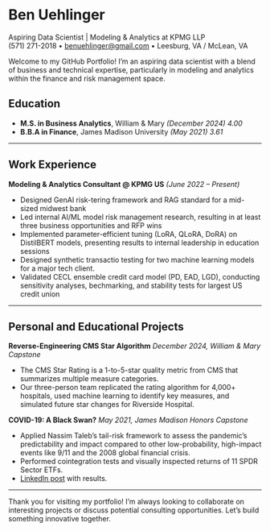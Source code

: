 # **Ben Uehlinger**  
Aspiring Data Scientist | Modeling & Analytics at KPMG LLP  
(571) 271-2018 • [benuehlinger@gmail.com](mailto:benuehlinger@gmail.com) • Leesburg, VA / McLean, VA

Welcome to my GitHub Portfolio! I’m an aspiring data scientist with a blend of business and technical expertise, particularly in modeling and analytics within the finance and risk management space.

## **Education**

- **M.S. in Business Analytics**, William & Mary *(December 2024)* *4.00*
- **B.B.A in Finance**, James Madison University *(May 2021)* *3.61*

---

## **Work Experience**

**Modeling & Analytics Consultant @ KPMG US** *(June 2022 – Present)*  
- Designed GenAI risk-tering framework and RAG standard for a mid-sized midwest bank
- Led internal AI/ML model risk management research, resulting in at least three business opportunities and RFP wins
- Implemented parameter-efficient tuning (LoRA, QLoRA, DoRA) on DistilBERT models, presenting results to internal leadership in education sessions 
- Designed synthetic transactio testing for two machine learning models for a major tech client.
- Validated CECL ensemble credit card model (PD, EAD, LGD), conducting sensitivity analyses, bechmarking, and stability tests for largest US credit union

---

## Personal and Educational Projects

**Reverse-Engineering CMS Star Algorithm** *December 2024, William & Mary Capstone*  
- The CMS Star Rating is a 1-to-5-star quality metric from CMS that summarizes multiple measure categories.  
- Our three-person team replicated the rating algorithm for 4,000+ hospitals, used machine learning to identify key measures, and simulated future star changes for Riverside Hospital.

**COVID-19: A Black Swan?** *May 2021, James Madison Honors Capstone*  
- Applied Nassim Taleb’s tail-risk framework to assess the pandemic’s predictability and impact compared to other low-probability, high-impact events like 9/11 and the 2008 global financial crisis.  
- Performed cointegration tests and visually inspected returns of 11 SPDR Sector ETFs.
- [LinkedIn post](https://www.linkedin.com/posts/benuehlinger_covid-19-a-black-swan-activity-6805583797850005505-TC78?utm_source=share&utm_medium=member_desktop) with results.

---

Thank you for visiting my portfolio! I’m always looking to collaborate on interesting projects or discuss potential consulting opportunities. Let’s build something innovative together.

